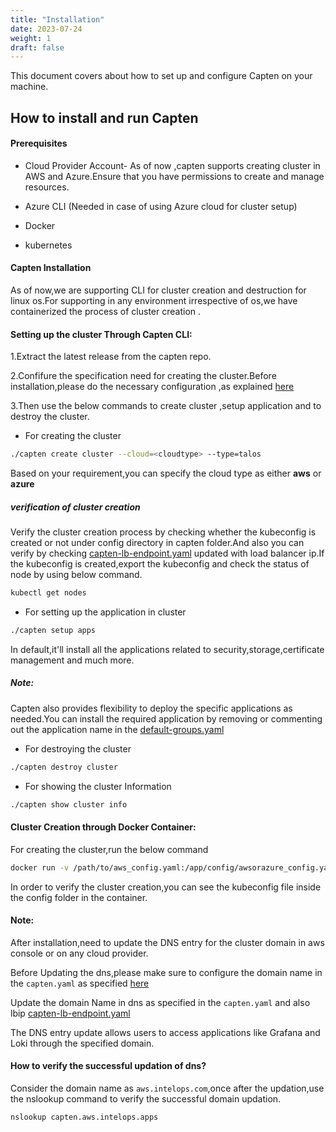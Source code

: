 ```yaml
---
title: "Installation"
date: 2023-07-24
weight: 1
draft: false
---
```


This document covers about how to set up and configure Capten on your machine.


## How to install and run Capten

#### Prerequisites

* Cloud Provider Account- As of now ,capten supports creating cluster in AWS and Azure.Ensure that you have permissions to create and manage resources.

* Azure CLI (Needed in case of using Azure cloud for cluster setup)

* Docker 

* kubernetes


#### Capten Installation

As of now,we are supporting CLI for cluster creation and destruction for linux os.For supporting in any environment irrespective of os,we have  containerized the process of cluster creation .

#### Setting up the cluster Through Capten CLI:

1.Extract the latest release from the capten repo.

2.Confifure the specification need for creating the cluster.Before installation,please do the necessary configuration ,as explained [here](../configuration/_index.en.md)

3.Then use the below commands to create cluster ,setup application and to destroy the cluster.

* For creating the cluster

```bash
./capten create cluster --cloud=<cloudtype> --type=talos
```
Based on your requirement,you can specify the cloud type as either **aws** or **azure**

##### verification of cluster creation
Verify the cluster creation process by checking whether the kubeconfig is created or not under config directory in capten folder.And also you can verify by checking [capten-lb-endpoint.yaml](https://github.com/intelops/capten/blob/main/config/capten-lb-endpoint.yaml) updated with load balancer ip.If the kubeconfig is created,export the kubeconfig and check the status of node by using below command.

```bash
kubectl get nodes
```
* For setting up the application in cluster

```bash
./capten setup apps
```
In default,it'll install all the applications related to security,storage,certificate management and much more.

##### Note:
Capten also provides flexibility to deploy the specific applications as needed.You can install the required application by removing or commenting out  the application name in the [default-groups.yaml](https://github.com/intelops/capten/blob/main/apps/default_group_apps.yaml)

* For destroying the cluster

```bash
./capten destroy cluster
```

* For showing the cluster Information

```bash
./capten show cluster info
```


#### Cluster Creation through Docker Container:

For creating the cluster,run the below command

```bash
docker run -v /path/to/aws_config.yaml:/app/config/awsorazure_config.yaml -it ghcr.io/intelops/capten:<latest-image-tag>  create cluster --cloud=aws --type=talos
```

In order to verify the cluster creation,you can see the kubeconfig file inside the config folder in the container.


#### Note: 
After installation,need to update the DNS entry for the cluster domain in aws console or on any cloud provider.

Before Updating the dns,please make sure to configure the domain name in the `capten.yaml` as specified [here](../configuration/_index.en.md)

Update the domain Name in dns as specified in the `capten.yaml` and also lbip [capten-lb-endpoint.yaml](https://github.com/intelops/capten/blob/main/config/capten-lb-endpoint.yaml)

The DNS entry update allows users to access applications like Grafana and Loki through the specified domain.

#### How to verify the successful updation of dns?

Consider the domain name as `aws.intelops.com`,once after the updation,use the nslookup command to verify the successful domain updation.
```bash
nslookup capten.aws.intelops.apps
```














